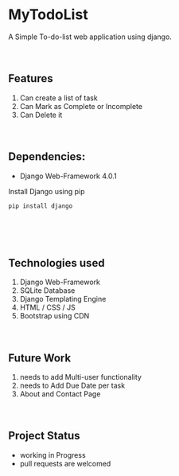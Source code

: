 # MyTodoList

A Simple To-do-list web application using django.
<br /><br /><br />


## Features
1. Can create a list of task
2. Can Mark as Complete or Incomplete
3. Can Delete it
<br /><br /><br />


## Dependencies:
- Django Web-Framework 4.0.1

Install Django using pip

```bash
pip install django
```
<br /><br /><br />


## Technologies used
1. Django Web-Framework
2. SQLite Database
3. Django Templating Engine
4. HTML / CSS / JS
5. Bootstrap using CDN
<br /><br /><br />


## Future Work
1. needs to add Multi-user functionality
2. needs to Add Due Date per task
3. About and Contact Page
<br /><br /><br />


## Project Status
- working in Progress
- pull requests are welcomed
